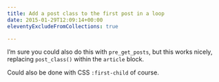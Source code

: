 ```yaml
---
title: Add a post class to the first post in a loop
date: 2015-01-29T12:09:14+00:00
eleventyExcludeFromCollections: true

---
```

I&#8217;m sure you could also do this with `pre_get_posts`, but this works nicely, replacing `post_class()` within the `article` block.

Could also be done with CSS `:first-child` of course.